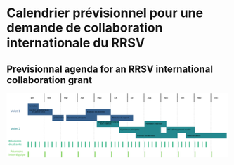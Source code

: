 # Calendrier prévisionnel pour une demande de collaboration internationale du RRSV
## Previsionnal agenda for an RRSV international collaboration grant
![Could not display image](./full_timeline.png)

